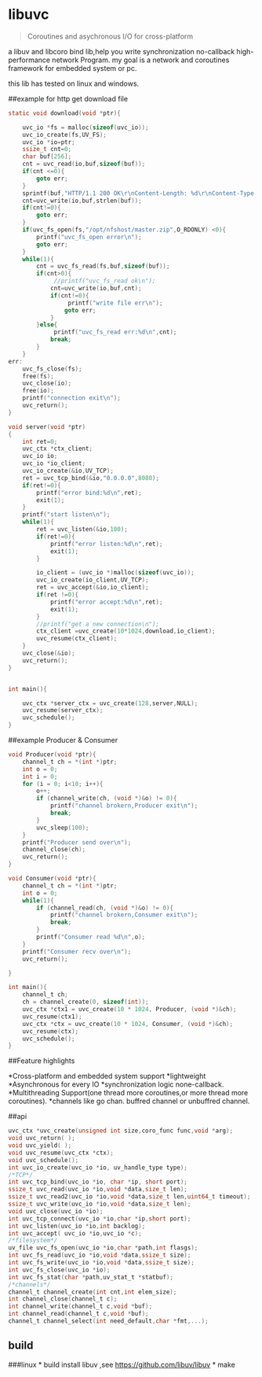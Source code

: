 # libuvc
>Coroutines and asychronous I/O  for  cross-platform


a libuv and libcoro bind lib,help you write synchronization no-callback high-performance network Program. my goal is a network and coroutines framework for embedded system or pc.

this lib has tested on linux and windows.

##example for http get download file

```C
static void download(void *ptr){

    uvc_io *fs = malloc(sizeof(uvc_io));
    uvc_io_create(fs,UV_FS);
    uvc_io *io=ptr;
    ssize_t cnt=0;
    char buf[256];
    cnt = uvc_read(io,buf,sizeof(buf));
    if(cnt <=0){
        goto err;
    }
    sprintf(buf,"HTTP/1.1 200 OK\r\nContent-Length: %d\r\nContent-Type: application/zip\r\n\r\n",2735243);
    cnt=uvc_write(io,buf,strlen(buf));
    if(cnt!=0){
        goto err;
    }
    if(uvc_fs_open(fs,"/opt/nfshost/master.zip",O_RDONLY) <0){
        printf("uvc_fs_open error\n");
        goto err;
    }
    while(1){
        cnt = uvc_fs_read(fs,buf,sizeof(buf));
        if(cnt>0){
             //printf("uvc_fs_read ok\n");
            cnt=uvc_write(io,buf,cnt);
            if(cnt!=0){
                 printf("write file err\n");
                goto err;
            }
        }else{
             printf("uvc_fs_read err:%d\n",cnt);
            break;
        }
    }
err:
    uvc_fs_close(fs);
    free(fs);
    uvc_close(io);
    free(io);
    printf("connection exit\n");
    uvc_return();
}

void server(void *ptr)
{
    int ret=0;
    uvc_ctx *ctx_client;
    uvc_io io;
    uvc_io *io_client;
    uvc_io_create(&io,UV_TCP);
    ret = uvc_tcp_bind(&io,"0.0.0.0",8080);
    if(ret!=0){
        printf("error bind:%d\n",ret);
        exit(1);
    }
    printf("start listen\n");
    while(1){
        ret = uvc_listen(&io,100);
        if(ret!=0){
            printf("error listen:%d\n",ret);
            exit(1);
        }

        io_client = (uvc_io *)malloc(sizeof(uvc_io));
        uvc_io_create(io_client,UV_TCP);
        ret = uvc_accept(&io,io_client);
        if(ret !=0){
            printf("error accept:%d\n",ret);
            exit(1);
        }
        //printf("get a new connection\n");
        ctx_client =uvc_create(10*1024,download,io_client);
        uvc_resume(ctx_client);
    }
    uvc_close(&io);
    uvc_return();
}


int main(){

    uvc_ctx *server_ctx = uvc_create(128,server,NULL);
    uvc_resume(server_ctx);
    uvc_schedule();
}
```

##example Producer & Consumer

```C
void Producer(void *ptr){
	channel_t ch = *(int *)ptr;
	int o = 0;
	int i = 0;
	for (i = 0; i<10; i++){
		o++;
		if (channel_write(ch, (void *)&o) != 0){
			printf("channel brokern,Producer exit\n");
			break;
		}
		uvc_sleep(100);
	}
	printf("Producer send over\n");
	channel_close(ch);
	uvc_return();
}

void Consumer(void *ptr){
	channel_t ch = *(int *)ptr;
	int o = 0;
	while(1){
		if (channel_read(ch, (void *)&o) != 0){
			printf("channel brokern,Consumer exit\n");
			break;
		}
		printf("Consumer read %d\n",o);
	}
	printf("Consumer recv over\n");
	uvc_return();

}

int main(){
	channel_t ch;
	ch = channel_create(0, sizeof(int));
	uvc_ctx *ctx1 = uvc_create(10 * 1024, Producer, (void *)&ch);
	uvc_resume(ctx1);
	uvc_ctx *ctx = uvc_create(10 * 1024, Consumer, (void *)&ch);
	uvc_resume(ctx);
	uvc_schedule();
}
```

##Feature highlights

*Cross-platform and embedded system support
*lightweight 
*Asynchronous for every IO
*synchronization logic none-callback.
*Multithreading Support(one thread more coroutines,or more thread more coroutines).
*channels like go chan. buffred channel or unbuffred channel.

##api
```c
uvc_ctx *uvc_create(unsigned int size,coro_func func,void *arg);
void uvc_return( );
void uvc_yield( );
void uvc_resume(uvc_ctx *ctx);
void uvc_schedule();
int uvc_io_create(uvc_io *io, uv_handle_type type);
/*TCP*/
int uvc_tcp_bind(uvc_io *io, char *ip, short port);
ssize_t uvc_read(uvc_io *io,void *data,size_t len);
ssize_t uvc_read2(uvc_io *io,void *data,size_t len,uint64_t timeout);
ssize_t uvc_write(uvc_io *io,void *data,size_t len);
void uvc_close(uvc_io *io);
int uvc_tcp_connect(uvc_io *io,char *ip,short port);
int uvc_listen(uvc_io *io,int backlog);
int uvc_accept( uvc_io *io,uvc_io *c);
/*filesystem*/
uv_file uvc_fs_open(uvc_io *io,char *path,int flasgs);
int uvc_fs_read(uvc_io *io,void *data,ssize_t size);
int uvc_fs_write(uvc_io *io,void *data,ssize_t size);
int uvc_fs_close(uvc_io *io);
int uvc_fs_stat(char *path,uv_stat_t *statbuf);
/*channels*/
channel_t channel_create(int cnt,int elem_size);
int channel_close(channel_t c);
int channel_write(channel_t c,void *buf);
int channel_read(channel_t c,void *buf);
channel_t channel_select(int need_default,char *fmt,...);
```
## build
###linux 
    * build install libuv ,see https://github.com/libuv/libuv
    * make


